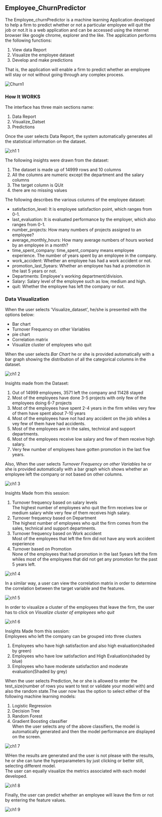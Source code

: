 ## Employee_ChurnPredictor
The Employee_churnPredictor is a machine learning Application developed to help a firm to predict whether or not a particular employee will quit the job or not.It is a web application and can be accessed using the internet browser like  google chrome, explorer and the like. The application performs the following functions:
1. View data Report
2. Visualize the employee dataset
3. Develop and make predictions

That is, the application will enable a firm to predict whether an employee will stay or not without going through any complex process.

![Churn1](https://user-images.githubusercontent.com/68768460/93776747-6a868380-fc13-11ea-979a-3054578e5dd0.png)

### How It WORKS
The interface has three main sections name:
1. Data Report
2. Visualize_Datset
3. Predictions

Once the user selects Data Report, the system automatically generates all the statistical information on the dataset.


![ch1 1](https://user-images.githubusercontent.com/68768460/93778754-c6520c00-fc15-11ea-82e1-f62ce81d178f.gif)

The following insights were drawn from the dataset:
1. The dataset is made up of 14999 rows and 10 columns
2. All the columns are numeric except the department and the salary columns
3. The target column is QUit
4. there are no missing values

The following describes the various columns of the employee dataset:
* satisfaction_level: It is employee satisfaction point, which ranges from 0-1.
* last_evaluation: It is evaluated performance by the employer, which also ranges from 0-1.
* number_projects: How many numbers of projects assigned to an employee?
* average_monthly_hours: How many average numbers of hours worked by an employee in a month?
* time_spent_company: time_spent_company means employee experience. The number of years spent by an employee in the company.
* work_accident: Whether an employee has had a work accident or not.
* promotion_last_5years: Whether an employee has had a promotion in the last 5 years or not.
* Departments: Employee's working department/division.
* Salary: Salary level of the employee such as low, medium and high.
* quit: Whether the employee has left the company or not.

### Data Visualization
When the user selects 'Visualize_dataset', he/she is presented with the options below:
* Bar chart
* Turnover Frequency on other Variables
* pie chart
* Correlation matrix
* Visualize cluster of employees who quit

When the user selects *Bar Chart* he or she is provided automatically with a bar graph showing the distribution of all the categorical columns in the dataset.

![ch1 2](https://user-images.githubusercontent.com/68768460/93781694-2c8c5e00-fc19-11ea-8e30-87a1f9d001c6.gif)

Insights made from the Dataset:
1. Out of 14999 employees, 3571 left the company and 11428 stayed 
2. Most of the employees have done 3-5 projects with only few of the employees doing 6-7 projects
3. Most of the employees have spent 2-4 years in the firm whiles very few of them have spent about 7-10 years
4. Most of the employees have not had any accident on the job whiles a vey few of them have had accidents.
5. Most of the employees are in the sales, technical and support departments.
6. Most of the employees receive low salary and few of them receive high salary.
7. Very few number of employees have gotten promotion in the last five years.

Also, When the user selects *Turnover Frequency on other Variables* he or she is provided automatically with a bar graph which shows whether an employee left the company or not based on other columns.

![ch1 3](https://user-images.githubusercontent.com/68768460/93784844-f8b33780-fc1c-11ea-966b-a7659e3a761f.gif)

Insights Made from this session:
1. Turnover frequency based on salary levels\
 The highest number of employees who quit the firm receives low or medium salary while very few of them receives high salary.
2. Turnover frequency based on Department\
The highest number of employees who quit the firm comes from the sales, technical and support departments.
3. Turnover frequency based on Work accident\
Most of the employees that left the firm did not have any work accident experience 
4. Turnover based on Promotion\
 None of the employees that had promotion in the last 5years left the firm whiles most of the employees that did not get any promotion for the past 5 years left.

![ch1 4](https://user-images.githubusercontent.com/68768460/93789319-37e38780-fc21-11ea-9f96-14e8326e2629.gif)

In a similar way, a user can view the correlation matrix in order to determine the correlation between the target variable and the features.

![ch1 5](https://user-images.githubusercontent.com/68768460/93790092-2a7acd00-fc22-11ea-9065-20b421550e25.gif)

In order to visualize a cluster of the employees that leave the firm, the user has to click on *Visualize cluster of employees who quit* 

![ch1 6](https://user-images.githubusercontent.com/68768460/93791029-37e48700-fc23-11ea-8e75-303e6fb81b75.gif)

Insights Made from this session:\
Employees who left the company can be grouped into three clusters
1. Employees who have high satisfaction and also high evaluation(shaded by green)
2. Employees who have low satisfaction and High Evaluation(shaded by blue)
3. Employees who have moderate satisfaction and moderate evaluation(Shaded by grey)

When the user selects Prediction, he or she is allowed to enter the test_size(number of rows you want to test or validate your model with) and also the random state.The user now has the option to select either of the following machine learning models:
1. Logistic Regression
2. Decision Tree
3. Random Forest
4. Gradient Boosting classifier\
When the user selects any of the above classifiers, the model is automatically generated and then the model performance are displayed on the screen.

![ch1 7](https://user-images.githubusercontent.com/68768460/93793014-c6f29e80-fc25-11ea-99dc-5d6106072de8.gif)

WHen the results are generated and the user is not please with the results, he or she can tune the hyperparameters by just clicking or better still, selecting different model.\
The user can equally visualize the metrics associated with each model developed.

![ch1 8](https://user-images.githubusercontent.com/68768460/93793783-d1616800-fc26-11ea-9f8f-bcc23a9aa7a4.gif)

Finally, the user can predict whether an employee will leave the firm or not by entering the feature values.


![ch1 9](https://user-images.githubusercontent.com/68768460/93795203-96603400-fc28-11ea-97d1-689cbac465ba.gif)
